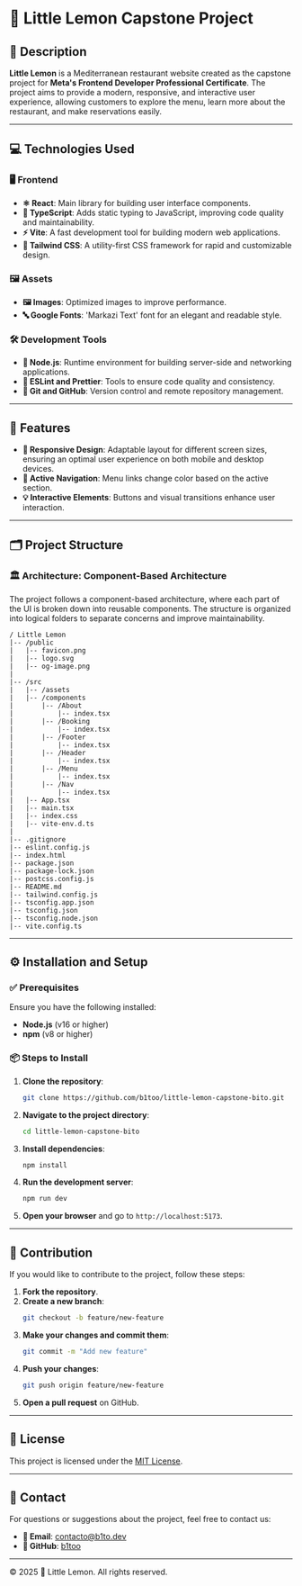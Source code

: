 # 🍋 Little Lemon Capstone Project

## 📖 Description
**Little Lemon** is a Mediterranean restaurant website created as the capstone project for **Meta's Frontend Developer Professional Certificate**. The project aims to provide a modern, responsive, and interactive user experience, allowing customers to explore the menu, learn more about the restaurant, and make reservations easily.

---

## 💻 Technologies Used

### 🖥️ Frontend
- **⚛️ React**: Main library for building user interface components.
- **📘 TypeScript**: Adds static typing to JavaScript, improving code quality and maintainability.
- **⚡ Vite**: A fast development tool for building modern web applications.
- **🎨 Tailwind CSS**: A utility-first CSS framework for rapid and customizable design.

### 🖼️ Assets
- **🖼️ Images**: Optimized images to improve performance.
- **🔤 Google Fonts**: 'Markazi Text' font for an elegant and readable style.

### 🛠️ Development Tools
- **🧩 Node.js**: Runtime environment for building server-side and networking applications.
- **🧹 ESLint and Prettier**: Tools to ensure code quality and consistency.
- **🔗 Git and GitHub**: Version control and remote repository management.

---

## 🌟 Features
- **📱 Responsive Design**: Adaptable layout for different screen sizes, ensuring an optimal user experience on both mobile and desktop devices.
- **🎯 Active Navigation**: Menu links change color based on the active section.
- **💡 Interactive Elements**: Buttons and visual transitions enhance user interaction.

---

## 🗂️ Project Structure
### 🏛️ Architecture: Component-Based Architecture
The project follows a component-based architecture, where each part of the UI is broken down into reusable components. The structure is organized into logical folders to separate concerns and improve maintainability.

```
/ Little Lemon
|-- /public
|   |-- favicon.png
|   |-- logo.svg
|   |-- og-image.png
|
|-- /src
|   |-- /assets
|   |-- /components
|       |-- /About
|           |-- index.tsx
|       |-- /Booking
|           |-- index.tsx
|       |-- /Footer
|           |-- index.tsx
|       |-- /Header
|           |-- index.tsx
|       |-- /Menu
|           |-- index.tsx
|       |-- /Nav
|           |-- index.tsx
|   |-- App.tsx
|   |-- main.tsx
|   |-- index.css
|   |-- vite-env.d.ts
|
|-- .gitignore
|-- eslint.config.js
|-- index.html
|-- package.json
|-- package-lock.json
|-- postcss.config.js
|-- README.md
|-- tailwind.config.js
|-- tsconfig.app.json
|-- tsconfig.json
|-- tsconfig.node.json
|-- vite.config.ts
```

---

## ⚙️ Installation and Setup

### ✅ Prerequisites
Ensure you have the following installed:
- **Node.js** (v16 or higher)
- **npm** (v8 or higher)

### 📦 Steps to Install
1. **Clone the repository**:
   ```bash
   git clone https://github.com/b1too/little-lemon-capstone-bito.git
   ```
2. **Navigate to the project directory**:
   ```bash
   cd little-lemon-capstone-bito
   ```
3. **Install dependencies**:
   ```bash
   npm install
   ```
4. **Run the development server**:
   ```bash
   npm run dev
   ```
5. **Open your browser** and go to `http://localhost:5173`.

---

## 🤝 Contribution
If you would like to contribute to the project, follow these steps:
1. **Fork the repository**.
2. **Create a new branch**:
   ```bash
   git checkout -b feature/new-feature
   ```
3. **Make your changes and commit them**:
   ```bash
   git commit -m "Add new feature"
   ```
4. **Push your changes**:
   ```bash
   git push origin feature/new-feature
   ```
5. **Open a pull request** on GitHub.

---

## 📜 License
This project is licensed under the [MIT License](LICENSE).

---

## 📧 Contact
For questions or suggestions about the project, feel free to contact us:
- **📩 Email**: contacto@b1to.dev
- **🐙 GitHub**: [b1too](https://github.com/b1too)

---

© 2025 🍋 Little Lemon. All rights reserved.

